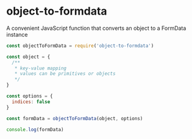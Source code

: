 # object-to-formdata
A convenient JavaScript function that converts an object to a FormData instance

```js
const objectToFormData = require('object-to-formdata')

const object = {
  /**
   * key-value mapping
   * values can be primitives or objects
   */
}

const options = {
  indices: false
}

const formData = objectToFormData(object, options)

console.log(formData)
```
